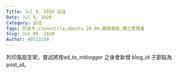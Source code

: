 ```yaml
---
Title: Jul 9, 2020 日誌
Date: Jul 9, 2020
Category: 日誌
Tags: 防寫卡,clonezilla,Ubuntu 20.04,硬碟複製,建立管理者
Slug: Jul_09_ 2020
Author: 40723150
---
```

列印風扇支架。嘗試將按ad_to_mblogger 之後會新增 blog_id 子節點為post_id。
<!-- PELICAN_END_SUMMARY -->
